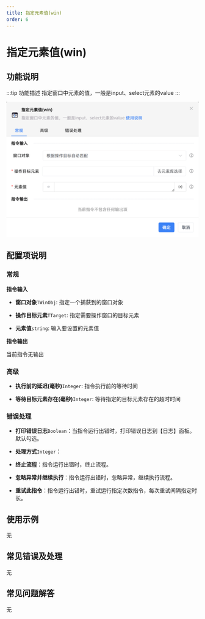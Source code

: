 ```yaml
---
title: 指定元素值(win)
order: 6
---
```


# 指定元素值(win)

## 功能说明

:::tip 功能描述
指定窗口中元素的值，一般是input、select元素的value
:::

![指定元素值(win)](../../../assets/指定元素值(win)_command.png)

## 配置项说明

### 常规

**指令输入**

- **窗口对象**`TWinObj`: 指定一个捕获到的窗口对象

- **操作目标元素**`TTarget`: 指定需要操作窗口的目标元素

- **元素值**`string`: 输入要设置的元素值


**指令输出**

当前指令无输出

### 高级

- **执行前的延迟(毫秒)**`Integer`: 指令执行前的等待时间

- **等待目标元素存在(毫秒)**`Integer`: 等待指定的目标元素存在的超时时间

### 错误处理

- **打印错误日志**`Boolean`：当指令运行出错时，打印错误日志到【日志】面板。默认勾选。

- **处理方式**`Integer`：

 - **终止流程**：指令运行出错时，终止流程。

 - **忽略异常并继续执行**：指令运行出错时，忽略异常，继续执行流程。

 - **重试此指令**：指令运行出错时，重试运行指定次数指令，每次重试间隔指定时长。

## 使用示例
无

## 常见错误及处理

无

## 常见问题解答

无

